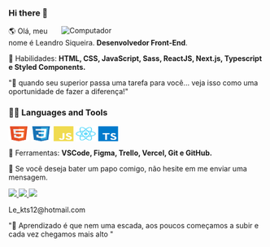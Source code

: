 <!--

**leandroSiq1/leandroSiq1** is a ✨ _special_ ✨ repository because its `README.md` (this file) appears on your GitHub profile.
<h1 align="center">Hi there <img src="https://media.giphy.com/media/hvRJCLFzcasrR4ia7z/giphy.gif" width="30px"></h1>-->

### Hi there 👋

<img src="https://raw.githubusercontent.com/MicaelliMedeiros/micaellimedeiros/master/image/computer-illustration.png" min-width="400px" max-width="400px" width="400px" align="right" alt="Computador">

<p align="left"> 
  🌎 Olá, meu nome é Leandro Siqueira. <strong>Desenvolvedor Front-End</strong>.
</p>

<p align="left">
  🦄 Habilidades: <strong>HTML, CSS, JavaScript, Sass, ReactJS, Next.js, Typescript e Styled Components.</strong>
</p>
 
 "🚀 quando seu superior passa uma tarefa para você... veja isso como uma oportunidade de fazer a diferença!"

 ### 👨‍💻 Languages and Tools
 <div style="display: inline_block">
  <img align="center" alt="leandrosiq1-HTML" height="30" width="40" src="https://raw.githubusercontent.com/devicons/devicon/master/icons/html5/html5-original.svg">
  <img align="center" alt="leandrosiq1-CSS" height="30" width="40" src="https://raw.githubusercontent.com/devicons/devicon/master/icons/css3/css3-original.svg">
  <img align="center" alt="leandrosiq1-Js" height="30" width="40" src="https://raw.githubusercontent.com/devicons/devicon/master/icons/javascript/javascript-plain.svg">
  <img align="center" alt="leandrosiq1-React" height="30" width="40" src="https://raw.githubusercontent.com/devicons/devicon/master/icons/react/react-original.svg">
  <img align="center" alt="leandrosiq1-Typescript" height="30" width="40" src="https://raw.githubusercontent.com/devicons/devicon/master/icons/typescript/typescript-original.svg">
</div>
 
<p align="left">
  💼 Ferramentas: <strong>VSCode, Figma, Trello, Vercel, Git e GitHub.</strong>
</p>
 
<p align="left">
  💌 Se você deseja bater um papo comigo, não hesite em me enviar uma mensagem.
</p>
 
 <div> 
  <a href="mailto:le_kts12@hotmail.com" alt="Email">
    <img src="https://img.shields.io/badge/-Gmail-1C1C1C?style=for-the-badge&logo=Instagram&logoColor=00FFFF&link=mailto:le_kts12@hotmail.com"/>
  </a>
  
  <a href="https://www.instagram.com/eusouleandrosiqueira/" alt="Instagram">
    <img src="https://img.shields.io/badge/-Instagram-1C1C1C?style=for-the-badge&logo=Instagram&logoColor=00FFFF&link=https://www.instagram.com/eusouleandrosiqueira/"/>
  </a>
  
  <a href="https://www.linkedin.com/in/leandrosiq1/" alt="Linkedin">
    <img src="https://img.shields.io/badge/-Linkedin-1C1C1C?style=for-the-badge&logo=Linkedin&logoColor=00FFFF&link=https://www.linkedin.com/in/leandrosiq1/"/>
  </a>
</div>
     
<p>Le_kts12@hotmail.com</p>
  
"🚀 Aprendizado é que nem uma escada, aos poucos começamos a subir e cada vez chegamos mais alto "

  ##
 
